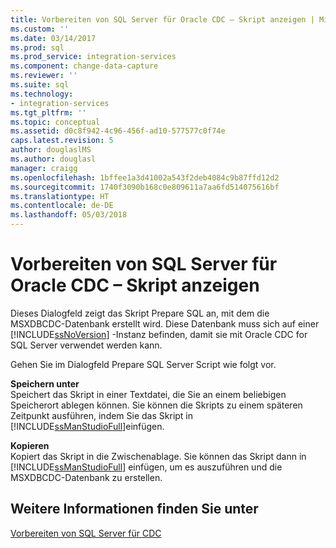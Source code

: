 ```yaml
---
title: Vorbereiten von SQL Server für Oracle CDC – Skript anzeigen | Microsoft-Dokumentation
ms.custom: ''
ms.date: 03/14/2017
ms.prod: sql
ms.prod_service: integration-services
ms.component: change-data-capture
ms.reviewer: ''
ms.suite: sql
ms.technology:
- integration-services
ms.tgt_pltfrm: ''
ms.topic: conceptual
ms.assetid: d0c8f942-4c96-456f-ad10-577577c0f74e
caps.latest.revision: 5
author: douglaslMS
ms.author: douglasl
manager: craigg
ms.openlocfilehash: 1bffee1a3d41002a543f2deb4084c9b87ffd12d2
ms.sourcegitcommit: 1740f3090b168c0e809611a7aa6fd514075616bf
ms.translationtype: HT
ms.contentlocale: de-DE
ms.lasthandoff: 05/03/2018
---
```

# <a name="prepare-sql-server-for-oracle-cdc-view-script"></a>Vorbereiten von SQL Server für Oracle CDC – Skript anzeigen
  Dieses Dialogfeld zeigt das Skript Prepare SQL an, mit dem die MSXDBCDC-Datenbank erstellt wird. Diese Datenbank muss sich auf einer [!INCLUDE[ssNoVersion](../../includes/ssnoversion-md.md)] -Instanz befinden, damit sie mit Oracle CDC for SQL Server verwendet werden kann.  
  
 Gehen Sie im Dialogfeld Prepare SQL Server Script wie folgt vor.  
  
 **Speichern unter**  
 Speichert das Skript in einer Textdatei, die Sie an einem beliebigen Speicherort ablegen können. Sie können die Skripts zu einem späteren Zeitpunkt ausführen, indem Sie das Skript in [!INCLUDE[ssManStudioFull](../../includes/ssmanstudiofull-md.md)]einfügen.  
  
 **Kopieren**  
 Kopiert das Skript in die Zwischenablage. Sie können das Skript dann in [!INCLUDE[ssManStudioFull](../../includes/ssmanstudiofull-md.md)] einfügen, um es auszuführen und die MSXDBCDC-Datenbank zu erstellen.  
  
## <a name="see-also"></a>Weitere Informationen finden Sie unter  
 [Vorbereiten von SQL Server für CDC](../../integration-services/change-data-capture/prepare-sql-server-for-cdc.md)  
  
  
